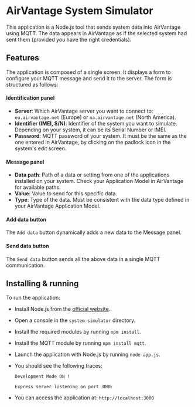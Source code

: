 AirVantage System Simulator
================

This application is a Node.js tool that sends system data into AirVantage using MQTT. The data appears in AirVantage as if the selected system had sent them (provided you have the right credentials).

Features
--------

The application is composed of a single screen. It displays a form to configure your MQTT message and send it to the server. The form is structured as follows:

#### Identification panel
* **Server**: Which AirVantage server you want to connect to: `eu.airvantage.net` (Europe) or `na.airvantage.net` (North America).
* **Identifier (IMEI, S/N)**: Identifier of the system you want to simulate. Depending on your system, it can be its Serial Number or IMEI.
* **Password**: MQTT password of your system. It must be the same as the one entered in AirVantage, by clicking on the padlock icon in the system's edit screen.

#### Message panel
* **Data path**: Path of a data or setting from one of the applications installed on your system. Check your Application Model in AirVantage for available paths.
* **Value**: Value to send for this specific data.
* **Type**: Type of the data. Must be consistent with the data type defined in your AirVantage Application Model.

#### Add data button
The `Add data` button dynamically adds a new data to the Message panel.

#### Send data button
The `Send data` button sends all the above data in a single MQTT communication.

Installing & running
--------------------

To run the application:

* Install Node.js from the [official website](http://www.nodejs.org/).
* Open a console in the `system-simulator` directory.
* Install the required modules by running `npm install`.
* Install the MQTT module by running `npm install mqtt`.
* Launch the application with Node.js by running `node app.js`.
* You should see the following traces:

    `Development Mode ON !`

    `Express server listening on port 3000`

* You can access the application at: `http://localhost:3000`
